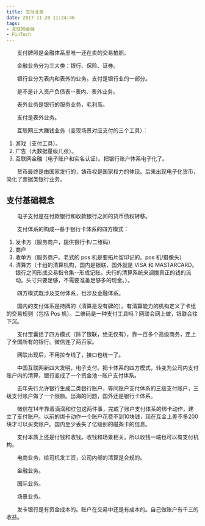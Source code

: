 ```yaml
---
title: 支付业务
date: 2017-11-20 11:24:46
tags:
- 互联网金融
- FinTech
---
```


&emsp;&emsp;支付牌照是金融体系里唯一还在卖的交易拍照。

&emsp;&emsp;金融业务分为三大类：银行、保险、证券。

&emsp;&emsp;银行业分为表内和表外的业务。支付是银行业的一部分。

&emsp;&emsp;是不是计入资产负债表--表内、表外业务。

&emsp;&emsp;表外业务是银行的服务业务，毛利高。

&emsp;&emsp;支付是表外业务。

&emsp;&emsp;互联网三大赚钱业务（变现场景对应支付的三个工具）：

1. 游戏（支付工具）。
2. 广告（大数据量级几张）。
3. 互联网金融（电子账户和实名认证）。把银行账户体系电子化了。

&emsp;&emsp;货币最终是由国家发行的，铸币权是国家权力的体现。后来出现电子化货币，简化了票据类银行业务。

## 支付基础概念 ##

&emsp;&emsp;电子支付是在付款银行和收款银行之间的货币债权转移。

&emsp;&emsp;支付体系的构成--基于银行卡体系的四方模式：

 1. 发卡方（服务商户，提供银行卡/二维码）
 2. 商户
 3. 收单方（服务商户。老式的 pos 机是要拓片留印记的。pos 机/摄像头）
 4. 清算方（卡组的清算机构，国内是银联，国外就是 VISA 和 MASTARCARD。银行之间形成交易指令集--形成记账。央行的清算系统来调拨真正的钱的流动。头寸只要足够，不需要准备足够多的现金。）。
 
&emsp;&emsp;四方模式既涉及支付体系，也涉及金融体系。

&emsp;&emsp;国内的支付体系是持牌的（清算是没有牌的）。有清算能力的机构定义了卡组的交易规则（包括 Pos 机）。二维码是一种支付工具吗？网联会网上做，银联会往下沉。

&emsp;&emsp;支付宝囊括了四方模式（除了银联，绝无仅有），靠一百多个高级商务，连上了全国所有的银行。微信连了两百家。

&emsp;&emsp;网联出现后，不用拉专线了，接口也统一了。

&emsp;&emsp;中国互联网新四大发明，电子支付。把卡体系的四方模式，转变为公司内支付账户内的清算，银行变成了一个资金池--账户支付体系。

&emsp;&emsp;去年央行允许银行生成二类银行账户，等同账户支付体系的三级支付账户，三级支付账户做了一个限额。出海的问题，国外还是银行卡体系。

&emsp;&emsp;微信在14年靠着滴滴和红包这两件事，完成了账户支付体系的绑卡动作，建立了支付账户。以前的绑卡动作一个账户花费不到10块钱，现在互金上差不多200块才可以买卖账户。国内至少丢失了亿级别的磁条卡的信息。

&emsp;&emsp;支付本质上还是付钱和收钱。收钱和场景相关。所以收钱一端也可以有支付机构。

&emsp;&emsp;电商业务，给司机发工资，公司内部的清算是合规的。

&emsp;&emsp;金融业务。

&emsp;&emsp;国际业务。

&emsp;&emsp;场景业务。

&emsp;&emsp;发卡银行是有资金成本的。账户在交易中还是有成本的。自己做账户有千三的收益。